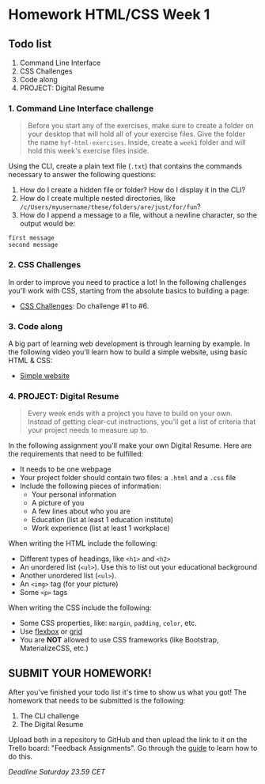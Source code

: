 # Homework HTML/CSS Week 1

## Todo list

1. Command Line Interface
2. CSS Challenges
3. Code along
4. PROJECT: Digital Resume

### 1. Command Line Interface challenge

> Before you start any of the exercises, make sure to create a folder on your desktop that will hold all of your exercise files. Give the folder the name `hyf-html-exercises`. Inside, create a `week1` folder and will hold this week's exercise files inside. 

Using the CLI, create a plain text file (`.txt`) that contains the commands necessary to answer the following questions:

1. How do I create a hidden file or folder? How do I display it in the CLI?
2. How do I create multiple nested directories, like `/c/Users/myusername/these/folders/are/just/for/fun`?
3. How do I append a message to a file, without a newline character, so the output would be:

```
first message
second message
```

### 2. CSS Challenges

In order to improve you need to practice a lot! In the following challenges you'll work with CSS, starting from the absolute basics to building a page:

-   [CSS Challenges](https://en.wikiversity.org/wiki/Web_Design/CSS_challenges): Do challenge #1 to #6.

### 3. Code along

A big part of learning web development is through learning by example. In the following video you'll learn how to build a simple website, using basic HTML & CSS:

-   [Simple website](https://www.youtube.com/watch?v=pOwLCTkypUs)

### 4. PROJECT: Digital Resume

> Every week ends with a project you have to build on your own. Instead of getting clear-cut instructions, you'll get a list of criteria that your project needs to measure up to.

In the following assignment you'll make your own Digital Resume. Here are the requirements that need to be fulfilled:

-   It needs to be one webpage
-   Your project folder should contain two files: a `.html` and a `.css` file
-   Include the following pieces of information:
    -   Your personal information
    -   A picture of you
    -   A few lines about who you are
    -   Education (list at least 1 education institute)
    -   Work experience (list at least 1 workplace)

When writing the HTML include the following:

-   Different types of headings, like `<h1>` and `<h2>`
-   An unordered list (`<ul>`). Use this to list out your educational background
-   Another unordered list (`<ul>`).
-   An `<img>` tag (for your picture)
-   Some `<p>` tags

When writing the CSS include the following:

-   Some CSS properties, like: `margin`, `padding`, `color`, etc.
-   Use [flexbox](https://www.youtube.com/watch?v=fYq5PXgSsbE) or [grid](https://www.youtube.com/watch?v=9zBsdzdE4sM)
-   You are **NOT** allowed to use CSS frameworks (like Bootstrap, MaterializeCSS, etc.)

## SUBMIT YOUR HOMEWORK!

After you've finished your todo list it's time to show us what you got! The homework that needs to be submitted is the following:

1. The CLI challenge
2. The Digital Resume

Upload both in a repository to GitHub and then upload the link to it on the Trello board: "Feedback Assignments". Go through the [guide](../hand-in-homework-guide.md) to learn how to do this.

_Deadline Saturday 23.59 CET_
